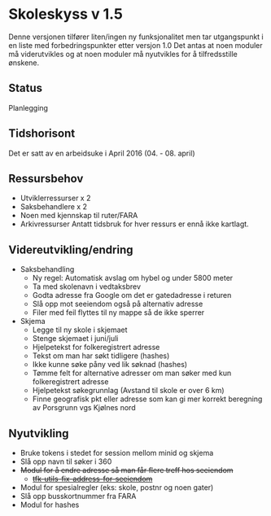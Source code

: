 # Skoleskyss v 1.5
Denne versjonen tilfører liten/ingen ny funksjonalitet men tar utgangspunkt i en liste med forbedringspunkter etter versjon 1.0
Det antas at noen moduler må viderutvikles og at noen moduler må nyutvikles for å tilfredsstille ønskene.

## Status
Planlegging

## Tidshorisont
Det er satt av en arbeidsuke i April 2016 (04. - 08. april)

## Ressursbehov
- Utviklerressurser x 2
- Saksbehandlere x 2
- Noen med kjennskap til ruter/FARA
- Arkivressurser
Antatt tidsbruk for hver ressurs er ennå ikke kartlagt.

## Videreutvikling/endring
- Saksbehandling
    - Ny regel: Automatisk avslag om hybel og under 5800 meter
    - Ta med skolenavn i vedtaksbrev
    - Godta adresse fra Google om det er gatedadresse i returen
    - Slå opp mot seeiendom også på alternativ adresse
    - Filer med feil flyttes til ny mappe så de ikke sperrer
- Skjema
    - Legge til ny skole i skjemaet
    - Stenge skjemaet i juni/juli
    - Hjelpetekst for folkeregistrert adresse
    - Tekst om man har søkt tidligere (hashes)
    - Ikke kunne søke påny ved lik søknad (hashes)
    - Tømme felt for alternative adresser om man søker med kun folkeregistrert adresse
    - Hjelpetekst søkegrunnlag (Avstand til skole er over 6 km)
    - Finne geografisk pkt eller adresse som kan gi mer korrekt beregning av Porsgrunn vgs Kjølnes nord

## Nyutvikling
- Bruke tokens i stedet for session mellom minid og skjema
- Slå opp navn til søker i 360
- ~~Modul for å endre adresse så man får flere treff hos seeiendom~~
    - ~~[tfk-utils-fix-address-for-seeiendom](https://github.com/telemark/tfk-utils-fix-address-for-seeiendom)~~
- Modul for spesialregler (eks: skole, postnr og noen gater)
- Slå opp busskortnummer fra FARA
- Modul for hashes
